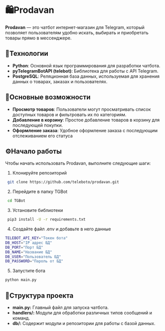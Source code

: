 # 🛍Prodavan

**Prodavan** — это чатбот интернет-магазин для Telegram, который позволяет пользователям удобно искать, выбирать и приобретать товары прямо в мессенджере.

## 🔧Технологии

- **Python**: Основной язык программирования для разработки чатбота.
- **pyTelegramBotAPI (telebot)**: Библиотека для работы с API Telegram.
- **PostgreSQL**: Реляционная база данных, используемая для хранения данных о товарах, заказах и пользователях.

## 🤖Основные возможности

- **Просмотр товаров**: Пользователи могут просматривать список доступных товаров и фильтровать их по категориям.
- **Добавление в корзину**: Простое добавление товаров в корзину для последующей покупки.
- **Оформление заказа**: Удобное оформление заказа с последующим отслеживанием его статуса

## ⚙️Начало работы

Чтобы начать использовать Prodavan, выполните следующие шаги:

1. Клонируйте репозиторий

```bash
 git clone https://github.com/teleboto/prodavan.git
```
2. Перейдите в папку TGBot

```bash
 cd TGBot
```
3. Установите библиотеки

```bash
 pip3 install -U -r requirements.txt
```
4. Создайте файл .env и добавьте в него данные

```bash
TELEBOT_API_KEY="Токен бота"
DB_HOST="IP адрес БД"
DB_PORT="Порт БД"
DB_NAME="Название БД"
DB_USER="Пользователь БД"
DB_PASSWORD="Пароль от БД"
```
5. Запустите бота

```bash
python main.py
```
## 📖Структура проекта

- **main.py:** Главный файл для запуска чатбота.
- **handlers/:** Модули для обработки различных типов сообщений и команд.
- **db/:** Содержит модули и репозитории для работы с базой данных.